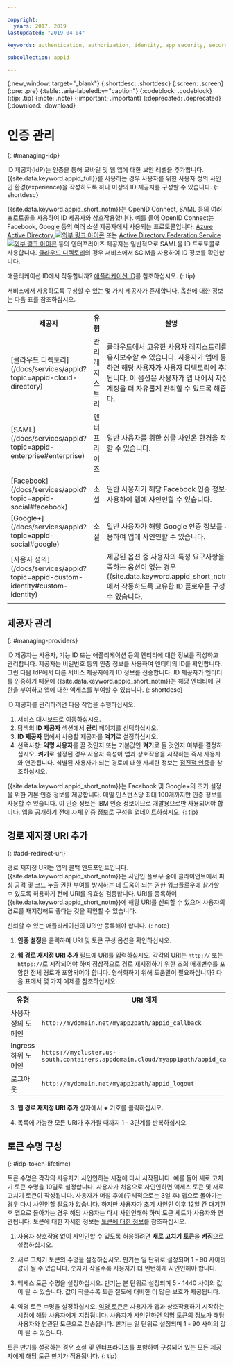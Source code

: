 ```yaml
---

copyright:
  years: 2017, 2019
lastupdated: "2019-04-04"

keywords: authentication, authorization, identity, app security, secure, development, identity provider, tokens, customization, lifetime

subcollection: appid

---
```


{:new_window: target="_blank"}
{:shortdesc: .shortdesc}
{:screen: .screen}
{:pre: .pre}
{:table: .aria-labeledby="caption"}
{:codeblock: .codeblock}
{:tip: .tip}
{:note: .note}
{:important: .important}
{:deprecated: .deprecated}
{:download: .download}


# 인증 관리
{: #managing-idp}

ID 제공자(IdP)는 인증을 통해 모바일 및 웹 앱에 대한 보안 레벨을 추가합니다. {{site.data.keyword.appid_full}}를 사용하는 경우 사용자를 위한 사용자 정의 사인인 환경(experience)을 작성하도록 하나 이상의 ID 제공자를 구성할 수 있습니다.
{: shortdesc}


{{site.data.keyword.appid_short_notm}}는 OpenID Connect, SAML 등의 여러 프로토콜을 사용하여 ID 제공자와 상호작용합니다. 예를 들어 OpenID Connect는 Facebook, Google 등의 여러 소셜 제공자에서 사용되는 프로토콜입니다. <a href="https://www.ibm.com/blogs/bluemix/2018/03/setting-ibm-cloud-app-id-azure-active-directory/" target="_blank">Azure Active Directory <img src="../../icons/launch-glyph.svg" alt="외부 링크 아이콘"></a> 또는 <a href="https://www.ibm.com/blogs/bluemix/2018/03/setting-ibm-cloud-app-id-active-directory-federation-service/" target="_blank">Active Directory Federation Service <img src="../../icons/launch-glyph.svg" alt="외부 링크 아이콘"></a> 등의 엔터프라이즈 제공자는 일반적으로 SAML을 ID 프로토콜로 사용합니다. [클라우드 디렉토리](/docs/services/appid?topic=appid-cloud-directory)의 경우 서비스에서 SCIM을 사용하여 ID 정보를 확인합니다.

애플리케이션 ID에서 작동합니까? [애플리케이션 ID](/docs/services/appid?topic=appid-app)를 참조하십시오.
{: tip}

서비스에서 사용하도록 구성할 수 있는 몇 가지 제공자가 존재합니다. 옵션에 대한 정보는 다음 표를 참조하십시오.

<table>
  <tr>
    <th>제공자</th>
    <th>유형</th>
    <th>설명</th>
  </tr>
  <tr>
    <td>[클라우드 디렉토리](/docs/services/appid?topic=appid-cloud-directory)</td>
    <td>관리 레지스트리</td>
    <td>클라우드에서 고유한 사용자 레지스트리를 유지보수할 수 있습니다. 사용자가 앱에 등록하면 해당 사용자가 사용자 디렉토리에 추가됩니다. 이 옵션은 사용자가 앱 내에서 자신의 계정을 더 자유롭게 관리할 수 있도록 해줍니다.</td>
  </tr>
  <tr>
    <td>[SAML](/docs/services/appid?topic=appid-enterprise#enterprise)</td>
    <td>엔터프라이즈</td>
    <td>일반 사용자를 위한 싱글 사인온 환경을 작성할 수 있습니다.</td>
  </tr>
  <tr>
    <td>[Facebook](/docs/services/appid?topic=appid-social#facebook)</td>
    <td>소셜</td>
    <td>일반 사용자가 해당 Facebook 인증 정보를 사용하여 앱에 사인인할 수 있습니다.</td>
  </tr>
  <tr>
    <td>[Google+](/docs/services/appid?topic=appid-social#google)</td>
    <td>소셜</td>
    <td>일반 사용자가 해당 Google 인증 정보를 사용하여 앱에 사인인할 수 있습니다.</td>
  </tr>
  <tr>
    <td>[사용자 정의](/docs/services/appid?topic=appid-custom-identity#custom-identity)</td>
    <td> </td>
    <td>제공된 옵션 중 사용자의 특정 요구사항을 충족하는 옵션이 없는 경우 {{site.data.keyword.appid_short_notm}}에서 작동하도록 고유한 ID 플로우를 구성할 수 있습니다.</td>  
  </tr>
</table>

## 제공자 관리
{: #managing-providers}

ID 제공자는 사용자, 기능 ID 또는 애플리케이션 등의 엔티티에 대한 정보를 작성하고 관리합니다. 제공자는 비밀번호 등의 인증 정보를 사용하여 엔티티의 ID를 확인합니다. 그런 다음 IdP에서 다른 서비스 제공자에게 ID 정보를 전송합니다. ID 제공자가 엔티티를 인증하기 때문에 {{site.data.keyword.appid_short_notm}}는 해당 엔티티에 권한을 부여하고 앱에 대한 액세스를 부여할 수 있습니다.
{: shortdesc}

ID 제공자를 관리하려면 다음 작업을 수행하십시오.

1. 서비스 대시보드로 이동하십시오.
2. 탐색의 **ID 제공자** 섹션에서 **관리** 페이지를 선택하십시오.
3. **ID 제공자** 탭에서 사용할 제공자를 **켜기**로 설정하십시오.
4. 선택사항: **익명 사용자**를 끌 것인지 또는 기본값인 **켜기**로 둘 것인지 여부를 결정하십시오. **켜기**로 설정된 경우 사용자 속성이 앱과 상호작용을 시작하는 즉시 사용자와 연관됩니다. 식별된 사용자가 되는 경로에 대한 자세한 정보는 [점진적 인증](/docs/services/appid?topic=appid-anonymous#progressive)을 참조하십시오.

{{site.data.keyword.appid_short_notm}}는 Facebook 및 Google+의 초기 설정을 위한 기본 인증 정보를 제공합니다. 매일 인스턴스당 최대 100개까지만 인증 정보를 사용할 수 있습니다. 이 인증 정보는 IBM 인증 정보이므로 개발용으로만 사용되어야 합니다. 앱을 공개하기 전에 자체 인증 정보로 구성을 업데이트하십시오.
{: tip}


## 경로 재지정 URI 추가
{: #add-redirect-uri}

경로 재지정 URI는 앱의 콜백 엔드포인트입니다. {{site.data.keyword.appid_short_notm}}는 사인인 플로우 중에 클라이언트에서 피싱 공격 및 코드 누출 권한 부여를 방지하는 데 도움이 되는 권한 워크플로우에 참가할 수 있도록 허용하기 전에 URI를 유효성 검증합니다. URI를 등록하여 {{site.data.keyword.appid_short_notm}}에 해당 URI를 신뢰할 수 있으며 사용자의 경로를 재지정해도 좋다는 것을 확인할 수 있습니다.

신뢰할 수 있는 애플리케이션의 URI만 등록해야 합니다.
{: note}


1. **인증 설정**을 클릭하여 URI 및 토큰 구성 옵션을 확인하십시오.

2. **웹 경로 재지정 URI 추가** 필드에 URI를 입력하십시오. 각각의 URI는 `http://` 또는 `https://`로 시작되어야 하며 정상적으로 경로 재지정하기 위한 조회 매개변수를 포함한 전체 경로가 포함되어야 합니다. 형식화하기 위해 도움말이 필요하십니까? 다음 표에서 몇 가지 예제를 참조하십시오.

  <table>
    <tr>
      <th>유형</th>
      <th>URI 예제</th>
    </tr>
    <tr>
      <td>사용자 정의 도메인</td>
      <td><code>http://mydomain.net/myapp2path/appid_callback</code></td>
    </tr>
    <tr>
      <td>Ingress 하위 도메인</td>
      <td><code>https://mycluster.us-south.containers.appdomain.cloud/myapp1path/appid_callback</code></td>
    </tr>
    <tr>
      <td>로그아웃</td>
      <td><code>http://mydomain.net/myapp2path/appid_logout</code></td>
    </tr>  
  </table>

3. **웹 경로 재지정 URI 추가** 상자에서 **+** 기호를 클릭하십시오.

4. 목록에 가능한 모든 URI가 추가될 때까지 1 - 3단계를 반복하십시오.



## 토큰 수명 구성
{: #idp-token-lifetime}

토큰 수명은 각각의 사용자가 사인인하는 시점에 다시 시작됩니다. 예를 들어 새로 고치기 토큰 수명을 10일로 설정합니다. 사용자가 처음으로 사인인하면 액세스 토큰 및 새로 고치기 토큰이 작성됩니다. 사용자가 며칠 후에(구체적으로는 3일 후) 앱으로 돌아가는 경우 다시 사인인할 필요가 없습니다. 하지만 사용자가 초기 사인인 이후 12일 간 대기한 후 앱으로 돌아가는 경우 해당 사용자는 다시 사인인해야 하며 토큰 세트가 사용자와 연관됩니다. 토큰에 대한 자세한 정보는 [토큰에 대한 정보](/docs/services/appid?topic=appid-tokens#tokens)를 참조하십시오.

1. 사용자 상호작용 없이 사인인할 수 있도록 허용하려면 **새로 고치기 토큰**을 **켜짐**으로 설정하십시오.

2. 새로 고치기 토큰의 수명을 설정하십시오. 만기는 일 단위로 설정되며 1 - 90 사이의 값이 될 수 있습니다. 숫자가 작을수록 사용자가 더 빈번하게 사인인해야 합니다.

3. 액세스 토큰 수명을 설정하십시오. 만기는 분 단위로 설정되며 5 - 1440 사이의 값이 될 수 있습니다. 값이 작을수록 토큰 절도에 대비한 더 많은 보호가 제공됩니다.

4. 익명 토큰 수명을 설정하십시오. [익명 토큰](/docs/services/appid?topic=appid-anonymous#progressive)은 사용자가 앱과 상호작용하기 시작하는 시점에 해당 사용자에게 지정됩니다. 사용자가 사인인하면 익명 토큰의 정보가 해당 사용자와 연관된 토큰으로 전송됩니다. 만기는 일 단위로 설정되며 1 - 90 사이의 값이 될 수 있습니다.


토큰 만기를 설정하는 경우 소셜 및 엔터프라이즈를 포함하여 구성되어 있는 모든 제공자에게 해당 토큰 만기가 적용됩니다.
{: tip}
